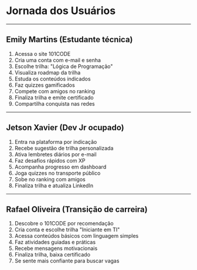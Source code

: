# Jornada dos Usuários

---

## Emily Martins (Estudante técnica)

1. Acessa o site 101CODE
2. Cria uma conta com e-mail e senha
3. Escolhe trilha: "Lógica de Programação"
4. Visualiza roadmap da trilha
5. Estuda os conteúdos indicados
6. Faz quizzes gamificados
7. Compete com amigos no ranking
8. Finaliza trilha e emite certificado
9. Compartilha conquista nas redes

---

## Jetson Xavier (Dev Jr ocupado)

1. Entra na plataforma por indicação
2. Recebe sugestão de trilha personalizada
3. Ativa lembretes diários por e-mail
4. Faz desafios rápidos com XP
5. Acompanha progresso em dashboard
6. Joga quizzes no transporte público
7. Sobe no ranking com amigos
8. Finaliza trilha e atualiza LinkedIn

---

## Rafael Oliveira (Transição de carreira)

1. Descobre o 101CODE por recomendação
2. Cria conta e escolhe trilha "Iniciante em TI"
3. Acessa conteúdos básicos com linguagem simples
4. Faz atividades guiadas e práticas
5. Recebe mensagens motivacionais
6. Finaliza trilha, baixa certificado
7. Se sente mais confiante para buscar vagas

